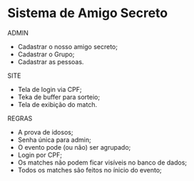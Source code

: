# Sistema de Amigo Secreto
ADMIN
- Cadastrar o nosso amigo secreto;
- Cadastrar o Grupo;
- Cadastrar as pessoas.

SITE
- Tela de login via CPF;
- Teka de buffer para sorteio;
- Tela de exibição do match.

REGRAS
- A prova de idosos;
- Senha única para admin;
- O evento pode (ou não) ser agrupado;
- Login por CPF;
- Os matches não podem ficar visíveis no banco de dados;
- Todos os matches são feitos no ínicio do evento;
